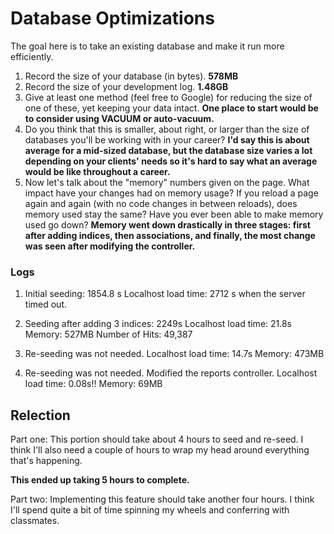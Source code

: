 # Database Optimizations

The goal here is to take an existing database and make it run more efficiently.

1. Record the size of your database (in bytes). **578MB**<br>
2. Record the size of your development log. **1.48GB**<br>
3. Give at least one method (feel free to Google) for reducing the size of one of these, yet keeping your data intact. **One place to start would be to consider using VACUUM or auto-vacuum.**<br>
4. Do you think that this is smaller, about right, or larger than the size of databases you'll be working with in your career? **I'd say this is about average for a mid-sized database, but the database size varies a lot depending on your clients' needs so it's hard to say what an average would be like throughout a career.**<br>
5. Now let's talk about the "memory" numbers given on the page. What impact have your changes had on memory usage? If you reload a page again and again (with no code changes in between reloads), does memory used stay the same? Have you ever been able to make memory used go down? **Memory went down drastically in three stages: first after adding indices, then associations, and finally, the most change was seen after modifying the controller.**

### Logs
1. Initial seeding: 1854.8 s
Localhost load time: 2712 s when the server timed out.<br>

2. Seeding after adding 3 indices: 2249s
Localhost load time: 21.8s
Memory: 527MB
Number of Hits: 49,387<br>

3. Re-seeding was not needed. Localhost load time: 14.7s
Memory: 473MB<br>

4. Re-seeding was not needed.
Modified the reports controller.
Localhost load time: 0.08s!!
Memory: 69MB   

## Relection

Part one:
This portion should take about 4 hours to seed and re-seed. I think I'll also need a couple of hours to wrap my head around everything that's happening.

**This ended up taking 5 hours to complete.**<br>    

Part two:
Implementing this feature should take another four hours. I think I'll spend quite a bit of time spinning my wheels and conferring with classmates.
